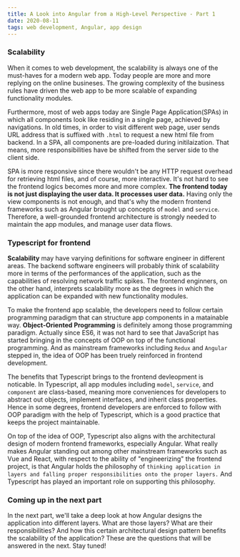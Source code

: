 ```yaml
---
title: A Look into Angular from a High-Level Perspective - Part 1
date: 2020-08-11
tags: web development, Angular, app design
---
```

### Scalability
When it comes to web development, the scalability is always one of the must-haves for a modern web app. Today people are more and more replying on the online busineses. The growing complexity of the business rules have driven the web app to be more scalable of expanding functionality modules. 

Furthermore, most of web apps today are Single Page Application(SPAs) in which all components look like residing in a single page, achieved by navigations. In old times, in order to visit different web page, user sends URL address that is suffixed with `.html` to request a new html file from backend. In a SPA, all components are pre-loaded during initilaization. That means, more responsibilities have be shifted from the server side to the client side. 

SPA is more responsive since there wouldn't be any HTTP request overhead for retrieving html files, and of course, more interactive. It's not hard to see the frontend logics becomes more and more complex. **The frontend today is not just displaying the user data. It processes user data.** Having only the view components is not enough, and that's why the modern frontend frameworks such as Angular brought up concepts of `model` and `service`. Therefore, a well-grounded frontend architecture is strongly needed to maintain the app modules, and manage user data flows. 

### Typescript for frontend 
**Scalability** may have varying definitions for software engineer in different areas. The backend software engineers will probably think of scalability more in terms of the performances of the application, such as the capabilities of resolving network traffic spikes. The frontend enginners, on the other hand, interprets scalability more as the degrees in which the application can be expanded with new functionality modules.

To make the frontend app scalable, the developers need to follow certain programming paradigm that can structure app components in a matainable way. **Object-Oriented Programming** is definitely among those programming paradigm. Actually since ES6, it was not hard to see that JavaScript has started bringing in the concepts of OOP on top of the functional programming. And as mainstream frameworks including `Redux` and `Angular` stepped in, the idea of OOP has been truely reinforced in frontend development.

The benefits that Typescript brings to the frontend devleopment is noticable. In Typescript, all app modules including `model`, `service`, and `component` are class-based, meaning more conveniences for developers to abstract out objects, implement interfaces, and inherit class properties. Hence in some degrees, frontend developers are enforced to follow with OOP paradigm with the help of Typescript, which is a good practice that keeps the project maintainable.

On top of the idea of OOP, Typescript also aligns with the architectural design of modern frontend frameworks, especially Angular. What really makes Angular standing out among other mainstream frameworks such as Vue and React, with respect to the ability of "engineerizing" the frontend project, is that Angular holds the philosophy of `thinking application in layers and falling proper responsibilities onto the proper layers.` And Typescript has played an important role on supporting this philosophy. 

### Coming up in the next part
In the next part, we'll take a deep look at how Angular designs the application into different layers. What are those layers? What are their responsibilities? And how this certain architectural design pattern benefits the scalability of the application? These are the questions that will be answered in the next. Stay tuned!







